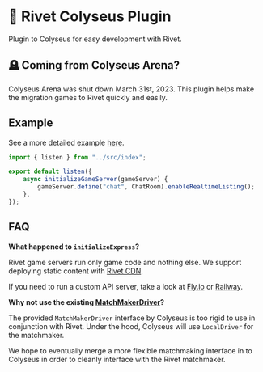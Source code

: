 # 🔩 Rivet Colyseus Plugin

Plugin to Colyseus for easy development with Rivet.

## 🪦 Coming from Colyseus Arena?

Colyseus Arena was shut down March 31st, 2023. This plugin helps make the migration games to Rivet quickly and easily.

## Example

See a more detailed example [here](https://github.com/rivet-gg/plugin-colyseus-examples).

```typescript
import { listen } from "../src/index";

export default listen({
	async initializeGameServer(gameServer) {
		gameServer.define("chat", ChatRoom).enableRealtimeListing();
	},
});

```

## FAQ

**What happened to `initializeExpress`?**

Rivet game servers run only game code and nothing else. We support deploying static content with [Rivet CDN](https://docs.rivet.gg/cdn/introduction).

If you need to run a custom API server, take a look at [Fly.io](https://docs.rivet.gg/cdn/introduction) or [Railway](https://railway.app/).

**Why not use the existing [MatchMakerDriver](https://github.com/colyseus/colyseus/blob/afb44c3d4f8100465becd81d1cb995c6d773b6d8/packages/core/src/matchmaker/driver/interfaces.ts#L29)?**

The provided `MatchMakerDriver` interface by Colyseus is too rigid to use in conjunction with Rivet. Under the hood, Colyseus will use `LocalDriver` for the matchmaker.

We hope to eventually merge a more flexible matchmaking interface in to Colyseus in order to cleanly interface with the Rivet matchmaker.
